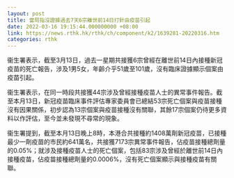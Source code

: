 ```yaml
---
layout: post
title: 當局指沒證據過去7天6宗離世前14日打針由疫苗引起
date: 2022-03-16 19:15:44.000000000 +08:00
link: https://news.rthk.hk/rthk/ch/component/k2/1639281-20220316.htm
categories: rthk
---
```


衞生署表示，截至3月13日，過去一星期共接獲6宗曾經在離世前14日內接種新冠疫苗的死亡報告，涉及1男5女，年齡介乎51歲至101歲，沒有臨床證據顯示個案由疫苗引起。

衞生署表示，在同一時段共接獲44宗涉及曾經接種疫苗人士的異常事件報告。截至本月13日，新冠疫苗臨床事件評估專家委員會已總結53宗死亡個案與疫苗接種沒有因果關係，初步認為13宗個案與疫苗接種沒有關聯，其餘17宗個案仍待更多資料以作評估，至今並未發現不尋常的現象。

衞生署提到，截至本月13日晚上8時，本港合共接種約1408萬劑新冠疫苗，已接種最少一劑疫苗的市民約641萬名，共接獲7173宗異常事件報告，佔疫苗接種總劑量的0.05%；就涉及接種疫苗人士的死亡個案，包括83宗涉及曾經於離世前14日內接種疫苗，佔疫苗接種總劑量的0.0006%，沒有死亡個案顯示與接種疫苗有關聯。
